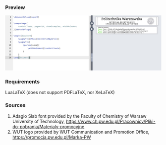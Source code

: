 ### Preview

![](preview.jpg)

### Requirements

LuaLaTeX (does not support PDFLaTeX, nor XeLaTeX)

### Sources

1. Adagio Slab font provided by the Faculty of Chemistry of Warsaw University of Technology, https://www.ch.pw.edu.pl/Pracownicy/Pliki-do-pobrania/Materialy-promocyjne
2. WUT logo provided by WUT Communication and Promotion Office, https://promocja.pw.edu.pl/Marka-PW